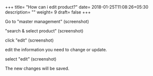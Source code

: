 +++
title= "How can i edit product?"
date= 2018-01-25T11:08:26+05:30
description= ""
weight= 9
draft= false
+++

Go to "master management"
(screenshot)


"search & select product"
(screenshot)


click "edit"
(screenshot)


edit the information you need to change or update.


select "edit"
(screenshot)



The new changes will be saved.